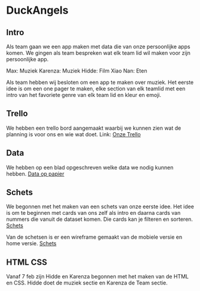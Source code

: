 # DuckAngels

## Intro
Als team gaan we een app maken met data die van onze persoonlijke apps komen. We gingen als team bespreken wat elk team lid wil maken voor zijn persoonlijke app.

Max: Muziek
Karenza: Muziek
Hidde: Film
Xiao Nan: Eten

Als team hebben wij besloten om een app te maken over muziek. Het eerste idee is om een one pager te maken, elke section van elk teamlid met een intro van het favoriete genre van elk team lid en kleur en emoji.

## Trello
We hebben een trello bord aangemaakt waarbij we kunnen zien wat de planning is voor ons en wie wat doet.
Link: [Onze Trello](https://trello.com/b/X0KmrT8Y/duck-angles)

## Data
We hebben op een blad opgeschreven welke data we nodig kunnen hebben. 
[Data op papier](./read-me-img/data-papier.jpeg)

## Schets
We begonnen met het maken van een schets van onze eerste idee. Het idee is om te beginnen met cards van ons zelf als intro en daarna cards van nummers die vanuit de dataset komen. Die cards kan je filteren en sorteren. 
[Schets](./read-me-img/schets.jpg)

Van de schetsen is er een wireframe gemaakt van de mobiele versie en home versie.
[Schets](./read-me-img/wireframes.jpg)

## HTML CSS
Vanaf 7 feb zijn Hidde en Karenza begonnen met het maken van de HTML en CSS. Hidde doet de muziek sectie en Karenza de Team sectie.

